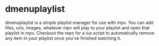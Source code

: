 # dmenuplaylist
dmenuplaylist is a simple playlist manager for use with mpv.
You can add files, urls, images, whatever mpv will play to your
playlist and open that playlist in mpv. Checkout the repo
for a lua script to automatically remove any item in your playlist
once you've finished watching it.
